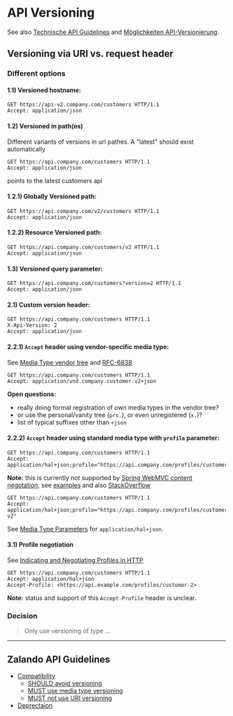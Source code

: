 # API Versioning

See also [Technische API Guidelines](https://confluence.scm.otto.de/display/API/Technische+API+Guidelines#TechnischeAPIGuidelines-VersionierungundKompabilit%C3%A4t) and [Möglichkeiten API-Versionierung](https://confluence.scm.otto.de/pages/viewpage.action?pageId=213378715).

## Versioning via URI vs. request header

### Different options

#### 1.1) Versioned hostname:

```http
GET https://api-v2.company.com/customers HTTP/1.1
Accept: application/json
```
#### 1.2) Versioned in path(es)
Different variants of versions in url pathes.
A "latest" should exist automatically
```http
GET https://api.company.com/customers HTTP/1.1
Accept: application/json
```
points to the latest customers api

#### 1.2.1) Globally Versioned path:

```http
GET https://api.company.com/v2/customers HTTP/1.1
Accept: application/json
```

#### 1.2.2) Resource Versioned path:

```http
GET https://api.company.com/customers/v2 HTTP/1.1
Accept: application/json
```

#### 1.3) Versioned query parameter:

```http
GET https://api.company.com/customers?version=2 HTTP/1.1
Accept: application/json
```

#### 2.1) Custom version header:

```http
GET https://api.company.com/customers HTTP/1.1
X-Api-Version: 2
Accept: application/json
```

#### 2.2.1) `Accept` header using vendor-specific media type:

See [Media Type vendor tree](https://en.wikipedia.org/wiki/Media_type#Vendor_tree) and [RFC-6838](https://tools.ietf.org/html/rfc6838#section-3.2)

```http
GET https://api.company.com/customers HTTP/1.1
Accept: application/vnd.company.customer.v2+json
```

**Open questions:**

* really doing formal registration of own media types in the vendor tree?
* or use the personal/vanity tree (`prs.`), or even unregistered (`x.`)?
* list of typical suffixes other than `+json`

#### 2.2.2) `Accept` header using standard media type with `profile` parameter:

```http
GET https://api.company.com/customers HTTP/1.1
Accept: application/hal+json;profile="https://api.company.com/profiles/customer";version=2
```

**Note:** this is currently not supported by [Spring WebMVC content negotation](https://docs.spring.io/spring/docs/current/spring-framework-reference/web.html#mvc-multiple-representations), see [examples](https://github.com/jensfischer1515/rest-api-incubator#content-negotiation) and also [StackOverflow](https://stackoverflow.com/questions/32071006/does-http-content-negotiation-respect-media-type-parameters)

```http
GET https://api.company.com/customers HTTP/1.1
Accept: application/hal+json;profile="https://api.company.com/profiles/customer-v2"
```

See [Media Type Parameters](https://tools.ietf.org/html/draft-kelly-json-hal-08#page-8) for `application/hal+json`.

#### 3.1) Profile negotiation

See [Indicating and Negotiating Profiles in HTTP](https://profilenegotiation.github.io/I-D-Profile-Negotiation/I-D-Profile-Negotiation)

```http
GET https://api.company.com/customers HTTP/1.1
Accept: application/hal+json
Accept-Profile: <https://api.example.com/profiles/customer-2>
```

**Note:** status and support of this `Accept-Profile` header is unclear.

### Decision

> Only use versioning of type ...

---

## Zalando API Guidelines

* [Compatibility](https://opensource.zalando.com/restful-api-guidelines/#compatibility)
  * [SHOULD avoid versioning](https://opensource.zalando.com/restful-api-guidelines/#113)
  * [MUST use media type versioning](https://opensource.zalando.com/restful-api-guidelines/#114)
  * [MUST not use URI versioning](https://opensource.zalando.com/restful-api-guidelines/#115)
* [Deprectaion](https://opensource.zalando.com/restful-api-guidelines/#deprecation)
